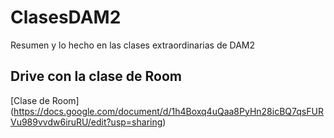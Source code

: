 # ClasesDAM2
Resumen y lo hecho en las clases extraordinarias de DAM2

## Drive con la clase de Room
[Clase de Room] (https://docs.google.com/document/d/1h4Boxq4uQaa8PyHn28icBQ7qsFURVu989vvdw6iruRU/edit?usp=sharing)

